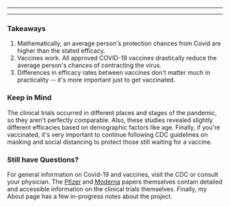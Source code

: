 ------------------------------------------------------------------------

------------------------------------------------------------------------

### Takeaways

1.  Mathematically, an average person's protection chances from Covid are higher than the stated efficacy.
2.  Vaccines work. All approved COVID-19 vaccines drastically reduce the average person's chances of contracting the virus.
3.  Differences in efficacy rates between vaccines don't matter much in practicality -- it's more important just to get vaccinated.

### Keep in Mind

The clinical trials occurred in different places and stages of the pandemic, so they aren't perfectly comparable. Also, these studies revealed slightly different efficacies based on demographic factors like age. Finally, if you're vaccinated, it's very important to continue following CDC guidelines on masking and social distancing to protect those still waiting for a vaccine.

### Still have Questions?

For general information on Covid-19 and vaccines, visit the CDC or consult your physician. The [Pfizer](https://www.ncbi.nlm.nih.gov/pmc/articles/PMC7745181/) and [Moderna](https://www.ncbi.nlm.nih.gov/pmc/articles/PMC7787219/) papers themselves contain detailed and accessible information on the clinical trials themselves. Finally, my About page has a few in-progress notes about the project.
